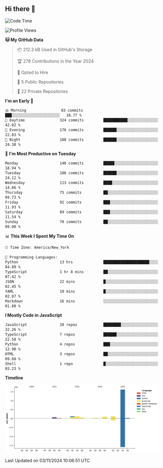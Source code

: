 ## Hi there 👋

<!--START_SECTION:waka-->
![Code Time](http://img.shields.io/badge/Code%20Time-91%20hrs%208%20mins-blue)

![Profile Views](http://img.shields.io/badge/Profile%20Views-54-blue)

**🐱 My GitHub Data** 

> 📦 212.3 kB Used in GitHub's Storage 
 > 
> 🏆 278 Contributions in the Year 2024
 > 
> 💼 Opted to Hire
 > 
> 📜 5 Public Repositories 
 > 
> 🔑 22 Private Repositories 
 > 
**I'm an Early 🐤** 

```text
🌞 Morning                83 commits          ███░░░░░░░░░░░░░░░░░░░░░░   10.77 % 
🌆 Daytime                324 commits         ███████████░░░░░░░░░░░░░░   42.02 % 
🌃 Evening                176 commits         ██████░░░░░░░░░░░░░░░░░░░   22.83 % 
🌙 Night                  188 commits         ██████░░░░░░░░░░░░░░░░░░░   24.38 % 
```
📅 **I'm Most Productive on Tuesday** 

```text
Monday                   146 commits         █████░░░░░░░░░░░░░░░░░░░░   18.94 % 
Tuesday                  186 commits         ██████░░░░░░░░░░░░░░░░░░░   24.12 % 
Wednesday                113 commits         ████░░░░░░░░░░░░░░░░░░░░░   14.66 % 
Thursday                 75 commits          ██░░░░░░░░░░░░░░░░░░░░░░░   09.73 % 
Friday                   92 commits          ███░░░░░░░░░░░░░░░░░░░░░░   11.93 % 
Saturday                 89 commits          ███░░░░░░░░░░░░░░░░░░░░░░   11.54 % 
Sunday                   70 commits          ██░░░░░░░░░░░░░░░░░░░░░░░   09.08 % 
```


📊 **This Week I Spent My Time On** 

```text
🕑︎ Time Zone: America/New_York

💬 Programming Languages: 
Python                   13 hrs              █████████████████████░░░░   84.89 % 
TypeScript               1 hr 8 mins         ██░░░░░░░░░░░░░░░░░░░░░░░   07.42 % 
JSON                     22 mins             █░░░░░░░░░░░░░░░░░░░░░░░░   02.45 % 
YAML                     19 mins             █░░░░░░░░░░░░░░░░░░░░░░░░   02.07 % 
Markdown                 16 mins             ░░░░░░░░░░░░░░░░░░░░░░░░░   01.80 % 
```

**I Mostly Code in JavaScript** 

```text
JavaScript               10 repos            ████████░░░░░░░░░░░░░░░░░   32.26 % 
TypeScript               7 repos             ██████░░░░░░░░░░░░░░░░░░░   22.58 % 
Python                   4 repos             ███░░░░░░░░░░░░░░░░░░░░░░   12.90 % 
HTML                     3 repos             ██░░░░░░░░░░░░░░░░░░░░░░░   09.68 % 
Shell                    1 repo              █░░░░░░░░░░░░░░░░░░░░░░░░   03.23 % 
```



**Timeline**

![Lines of Code chart](https://raw.githubusercontent.com/dikshithvishnu/dikshithvishnu/main/assets/bar_graph.png)


 Last Updated on 03/11/2024 10:06:51 UTC
<!--END_SECTION:waka-->
